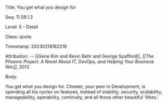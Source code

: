 Title:  You get what you design for

Seq:    11.59.1.3

Level:  5 - Detail

Class:  quote

Timestamp: 20230218182219

Attribution: -- [[Gene Kim and Kevin Behr and George Spafford]], *[[The Phoenix Project: A Novel About IT, DevOps, and Helping Your Business Win]]*, 2013

Body:

You get what you design for. Chester, your peer in Development, is spending all his cycles on features, instead of stability, security, scalability, manageability, operability, continuity, and all those other beautiful &#8216;ilities.&#8217; 


